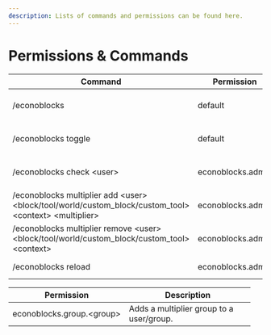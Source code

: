 ```yaml
---
description: Lists of commands and permissions can be found here.
---
```


# Permissions & Commands

<table data-header-hidden><thead><tr><th width="234.4887892376682">Command</th><th>Permission</th><th>Description</th></tr></thead><tbody><tr><td>/econoblocks</td><td>default</td><td>Brings up an in-game help guide.</td></tr><tr><td>/econoblocks toggle</td><td>default</td><td>Toggles messaging features.</td></tr><tr><td>/econoblocks check &#x3C;user></td><td>econoblocks.admin</td><td>Checks the multipliers of a user.</td></tr><tr><td>/econoblocks multiplier add &#x3C;user> &#x3C;block/tool/world/custom_block/custom_tool> &#x3C;context> &#x3C;multiplier></td><td>econoblocks.admin</td><td>Adds a multiplier to a user.</td></tr><tr><td>/econoblocks multiplier remove &#x3C;user> &#x3C;block/tool/world/custom_block/custom_tool> &#x3C;context></td><td>econoblocks.admin</td><td>Removes a multiplier from a user.</td></tr><tr><td>/econoblocks reload</td><td>econoblocks.admin</td><td>Reloads the plugin.</td></tr></tbody></table>

<table><thead><tr><th>Permission</th><th width="233.33333333333326">Description</th></tr></thead><tbody><tr><td>econoblocks.group.&#x3C;group></td><td>Adds a multiplier group to a user/group.</td></tr></tbody></table>
